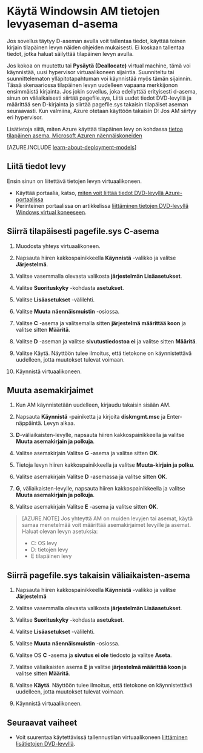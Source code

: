 <properties
    pageTitle="Tee AM tietojen DVD-levyllä d-asema | Microsoft Azure"
    description="Tässä artikkelissa käsitellään muuttaminen Windowsin AM asemakirjaimia, niin, että voit käyttää tietojen asema d-asema."
    services="virtual-machines-windows"
    documentationCenter=""
    authors="cynthn"
    manager="timlt"
    editor=""
    tags="azure-resource-manager,azure-service-management"/>

<tags
    ms.service="virtual-machines-windows"
    ms.workload="infrastructure-services"
    ms.tgt_pltfrm="vm-windows"
    ms.devlang="na"
    ms.topic="article"
    ms.date="09/27/2016"
    ms.author="cynthn"/>

# <a name="use-the-d-drive-as-a-data-drive-on-a-windows-vm"></a>Käytä Windowsin AM tietojen levyaseman d-asema 

Jos sovellus täytyy D-aseman avulla voit tallentaa tiedot, käyttää toinen kirjain tilapäinen levyn näiden ohjeiden mukaisesti. Ei koskaan tallentaa tiedot, jotka haluat säilyttää tilapäinen levyn avulla.

Jos kokoa on muutettu tai **Pysäytä (Deallocate)** virtual machine, tämä voi käynnistää, uusi hypervisor virtuaalikoneen sijaintia. Suunniteltu tai suunnittelematon ylläpitotapahtuman voi käynnistää myös tämän sijainnin. Tässä skenaariossa tilapäinen levyn uudelleen vapaana merkkijonon ensimmäistä kirjainta. Jos jokin sovellus, joka edellyttää erityisesti d-asema, sinun on väliaikaisesti siirtää pagefile.sys, Liitä uudet tiedot DVD-levyllä ja määrittää sen D-kirjainta ja siirtää pagefile.sys takaisin tilapäiset aseman seuraavasti. Kun valmiina, Azure otetaan käyttöön takaisin D: Jos AM siirtyy eri hypervisor.

Lisätietoja siitä, miten Azure käyttää tilapäinen levy on kohdassa [tietoa tilapäinen asema, Microsoft Azuren näennäiskoneiden](https://blogs.msdn.microsoft.com/mast/2013/12/06/understanding-the-temporary-drive-on-windows-azure-virtual-machines/)

[AZURE.INCLUDE [learn-about-deployment-models](../../includes/learn-about-deployment-models-both-include.md)]

## <a name="attach-the-data-disk"></a>Liitä tiedot levy

Ensin sinun on liitettävä tietojen levyn virtuaalikoneen. 

- Käyttää portaalia, katso, [miten voit liittää tiedot DVD-levyllä Azure-portaalissa](virtual-machines-windows-attach-disk-portal.md)
- Perinteinen portaalissa on artikkelissa [liittäminen tietojen DVD-levyllä Windows virtual koneeseen](virtual-machines-windows-classic-attach-disk.md). 


## <a name="temporarily-move-pagefilesys-to-c-drive"></a>Siirrä tilapäisesti pagefile.sys C-asema

1. Muodosta yhteys virtuaalikoneen. 

2. Napsauta hiiren kakkospainikkeella **Käynnistä** -valikko ja valitse **Järjestelmä**.

3. Valitse vasemmalla olevasta valikosta **järjestelmän Lisäasetukset**.

4. Valitse **Suorituskyky** -kohdasta **asetukset**.

5. Valitse **Lisäasetukset** -välilehti.

5. Valitse **Muuta** **näennäismuistin** -osiossa.

6. Valitse **C** -asema ja valitsemalla sitten **järjestelmä määrittää koon** ja valitse sitten **Määritä**.

7. Valitse **D** -aseman ja valitse **sivutustiedostoa ei** ja valitse sitten **Määritä**.

8. Valitse Käytä. Näyttöön tulee ilmoitus, että tietokone on käynnistettävä uudelleen, jotta muutokset tulevat voimaan.

9. Käynnistä virtuaalikoneen.




## <a name="change-the-drive-letters"></a>Muuta asemakirjaimet 

1. Kun AM käynnistetään uudelleen, kirjaudu takaisin sisään AM.

2. Napsauta **Käynnistä** -painiketta ja kirjoita **diskmgmt.msc** ja Enter-näppäintä. Levyn alkaa.

3. **D**-väliaikaisten-levylle, napsauta hiiren kakkospainikkeella ja valitse **Muuta asemakirjain ja polkuja**.

4. Valitse asemakirjain Valitse **G** -asema ja valitse sitten **OK**. 

5. Tietoja levyn hiiren kakkospainikkeella ja valitse **Muuta-kirjain ja polku**.

6. Valitse asemakirjain Valitse **D** -asemassa ja valitse sitten **OK**. 

7. **G**, väliaikaisten-levylle, napsauta hiiren kakkospainikkeella ja valitse **Muuta asemakirjain ja polkuja**.

8. Valitse asemakirjain Valitse **E** -asema ja valitse sitten **OK**. 

> [AZURE.NOTE] Jos yhteyttä AM on muiden levyjen tai asemat, käytä samaa menetelmää voit määrittää asemakirjaimet levyille ja asemat. Haluat olevan levyn asetuksia:  
>- C: OS levy  
>- D: tietojen levy  
>- E tilapäinen levy



## <a name="move-pagefilesys-back-to-the-temporary-storage-drive"></a>Siirrä pagefile.sys takaisin väliaikaisten-asema 

1. Napsauta hiiren kakkospainikkeella **Käynnistä** -valikko ja valitse **Järjestelmä**

2. Valitse vasemmalla olevasta valikosta **järjestelmän Lisäasetukset**.

3. Valitse **Suorituskyky** -kohdasta **asetukset**.

4. Valitse **Lisäasetukset** -välilehti.

5. Valitse **Muuta** **näennäismuistin** -osiossa.

6. Valitse OS **C** -asema ja **sivutus ei ole** tiedosto ja valitse **Aseta**.

7. Valitse väliaikaisten asema **E** ja valitse **järjestelmä määrittää koon** ja valitse sitten **Määritä**.

8. Valitse **Käytä**. Näyttöön tulee ilmoitus, että tietokone on käynnistettävä uudelleen, jotta muutokset tulevat voimaan.

9. Käynnistä virtuaalikoneen.




## <a name="next-steps"></a>Seuraavat vaiheet
- Voit suurentaa käytettävissä tallennustilan virtuaalikoneen [liittäminen lisätietojen DVD-levyllä](virtual-machines-windows-attach-disk-portal.md).



